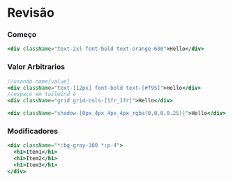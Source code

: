 # Revisão

### Começo

```jsx
<div className="text-2xl font-bold text-orange-600">Hello</div>
```

### Valor Arbitrarios

```jsx
//usando name[value]
<div className="text-[12px] font-bold text-[#f95]">Hello</div>
//espaço em tailwind é _
<div className="grid grid-cols-[1fr_1fr]">Hello</div>

<div className="shadow-[0px_4px_4px_4px_rgba(0,0,0,0.25)]">Hello</div>
```

### Modificadores

```jsx
<div className="*:bg-gray-300 *:p-4">
  <h1>Item1</h1>
  <h1>Item2</h1>
  <h1>Item3</h1>
</div>
```
